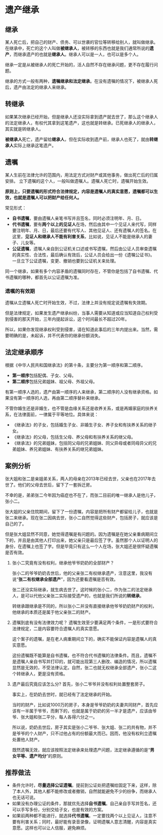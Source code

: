 # 遗产继承

## 继承

某人死亡后，把自己的财产、债务、可以世袭的官位等转移给别人，就叫做继承。在继承中，死亡的这个人叫做**被继承人**，被转移的东西也就是我们通常所说的**遗产**，而继承遗产的也就是**继承人**。继承人可以是一人，也可以是多个人。

继承一定是从被继承人的死亡开始的，活人自然不存在继承问题，更不存在履行问题。

继承的方式一般有两种，**遗嘱继承和法定继承**。在没有遗嘱的情况下，被继承人死后，遗产由法定的继承人来继承。

## 转继承

如果某次继承已经开始，但是继承人还没实际拿到遗产就去世了，那么这个继承人的法定继承人，有权代其拿到这笔遗产，这也就是转继承。已死继承人的继承人，其实就是转继承人。

**被继承人**死亡，遗产留给**继承人**，但在实际收到遗产前，继承人也死了，就由**转继承人**实际上继承这笔遗产。

## 遗嘱

某人生前在法律允许的范围内，用法定方式对财产或其他事务，做出死亡后的归属安排。 立下遗嘱的这个人，一般叫做遗嘱人。遗嘱人死亡时，遗嘱开始生效。

**原则上，只要遗嘱的形式符合法律规定，内容是遗嘱人的真实意愿，遗嘱都可以生效，也就是遗嘱人可以把财产给任何人。**

常见形式：

* **自书遗嘱**，要由遗嘱人亲笔书写并且签名，同时必须注明年、月、日。
* **代书遗嘱**，要有**两个以上的见证人**在场，然后由其中一个见证人来代写，同样要注明年、月、日，最后还要有代写人、其他见证人、还有遗嘱人的签名。在这里，**见证人和继承人不能有利害关系**，比如说，见证人不能是继承人的妻子、儿女等。
* **公证遗嘱**，遗嘱人亲自到公证机关口述或书写遗嘱，然后由公证人员审查遗嘱的真实性、合法性，最后确认有效后，公证人员会给出一份《遗嘱公证书》。一旦立下公证遗嘱，变更、撤销也要到公证机关来处理。

同一个继承，如果有多个内容矛盾的遗嘱同时存在，不管你是包括了自书遗嘱、代书遗嘱的哪种，都首先以公证遗嘱为准。



### 遗嘱的有效期

遗嘱从立遗嘱人死亡时开始生效，不过，法律上并没有规定说遗嘱有失效期。 

但是法律规定，如果发生遗产继承纠纷，当事人需要从知道或应当知道自己权利受到侵害的那天开始，三年内提起诉讼，这个时间最长不超过20年。

 所以，如果你发现继承权利受到侵害，请在知道此事后的三年内提出来。当然，需要明确的是，未起诉，并不代表你的继承份额消失。

## 法定继承顺序

根据《中华人民共和国继承法》的第十条，主要分为第一顺序和第二顺序。

* **第一顺序**包括配偶、子女、父母。
* **第二顺序**包括兄弟姐妹、祖父母、外祖父母。

有第一顺序人选的，遗产由第一顺序的人来继承，第二顺序的人没有继承资格。如果没有第一顺序的人选，再由第二顺序替补来继承。

不管你婚生还是非婚生，也不管是血缘关系还是收养关系，或是再婚家庭的扶养关系，在法律面前，一律属于平等地位。具体来说：

* 《继承法》的子女，包括婚生子女、非婚生子女、养子女和有扶养关系的继子女。
* 《继承法》的父母，包括生父母、养父母和有扶养关系的继父母。
* 《继承法》的兄弟姐妹，包括同父母的兄弟姐妹、同父异母或者同母异父的兄弟姐妹、养兄弟姐妹、有扶养关系的继兄弟姐妹。

## 案例分析

张大姐和张二是亲姐弟关系，两人的母亲在2013年已经去世，父亲也在2017年去世了。他们的父母去世后，留下了一套拆迁房。

不幸的是，弟弟张二今年因为癌症也不在了，而张二目前的唯一继承人是他儿子，张小二。

张大姐的父亲住院期间，留下了一份遗嘱，内容是把所有财产都留给儿子，也就是张二来继承。现在张二因病去世，张小二自然觉得这些财产，包括房子，就应该是自己的了。

但是张大姐显然不同意，她觉得遗嘱是有问题的。因为遗嘱是在她父亲重病期间立下的，并且是由其他人打印出来，她父亲只是最后签了字。虽然那个人以证明人的身份，在遗嘱上也签了字。但是毕竟只有这么一个人在场，张大姐还是很怀疑遗嘱是否有效。

1. 张小二究竟有没有权利，继承他爷爷奶奶的全部财产？

   张小二的爷爷奶奶去世后，他的父亲张二有权继承遗产，注意这里，我没有说“**张二有权继承全部遗产**”，因为还要看遗嘱是否有效。

   张二还没实际继承，就生病去世了。这时候的张小二，作为张二的法定继承人，是可以代他父亲张二实际接受遗产的，也就是我们所说的**转继承**。

   转继承跟继承是不同的，所以张小二并没有直接继承他爷爷奶奶财产的权利，他继承的本质还是属于他父亲张二的财产。

2. 遗嘱到底有没有法律效力呢？ 遗嘱生效至少要满足两个条件，一是形式要符合法律规定，二是内容要符合遗嘱人的真实意愿。

   这个案子的遗嘱，是在老人病重期间立下的，确实不能保证内容是遗嘱人的真实意愿。

   这份遗嘱既不能算是自书遗嘱，也不符合代书遗嘱的法律条件。而且，遗嘱不是遗嘱人亲自书写并打印的，就可能出现第三人删改、编造的情况，所以遗嘱显然是无效的，不受法律认定。自然，张二也就无权继承全部遗产，张小二这个转继承人，更是没有资格。

3. 遗产最后究竟应该怎么分? 首先，张小二爷爷并没有权利处置整套房子。

   事实上，在奶奶去世时，就已经有了法定继承的开始。

   当时的财产，比如说1000万的房子，本身是爷爷奶奶的夫妻共同财产，首先应该有一半属于爷爷，而剩下的，也就是属于奶奶的另一半才是遗产，应该由爷爷、张大姐和张二平分，每人各得六分之一。

   所以说，奶奶去世后，房子其实是张小二爷爷、张大姐、张二的共有物，并不是爷爷的个人财产，只不过他占有的份额最大而已。因而，他没有权利立遗嘱处置他人财产。

   既然遗嘱无效，就应该按照法定继承来处理遗产问题，法定继承遵循的是“**男女平等、遗产均分**”的原则。

## 推荐做法

* 条件允许时，**尽量选择公证遗嘱**。提前到公证处把遗嘱给固定下来，这样，除了本人外，其他人都不能修改或者撤销，自然就能避免不少的纷争，而继承人也无话可说。
* 如果没有办理公证的条件，那就优先选择**自书遗嘱**。自己亲自手写并签名，还可以手写多份，分别交给子女，也是有效的方案。
* 如果前两种都不能进行，就选择**代书遗嘱**。一定要找两个以上见证人，注意不要有利害关系；同时，最好能有录音录像，证明遗嘱人意志清醒，内容是真实意愿。这样也可以让人信服，避免麻烦。

